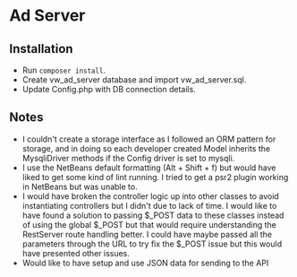 # Ad Server

## Installation

* Run `composer install`.
* Create vw_ad_server database and import vw_ad_server.sql.
* Update Config.php with DB connection details.

## Notes

* I couldn't create a storage interface as I followed an ORM pattern for storage, and in doing so each developer created Model inherits the MysqliDriver methods if the Config driver is set to mysqli.
* I use the NetBeans default formatting (Alt + Shift + f) but would have liked to get some kind of lint running. I tried to get a psr2 plugin working in NetBeans but was unable to.
* I would have broken the controller logic up into other classes to avoid instantiating controllers but I didn't due to lack of time. I would like to have found a solution to passing $_POST data to these classes instead of using the global $_POST but that would require understanding the RestServer route handling better. I could have maybe passed all the parameters through the URL to try fix the $_POST issue but this would have presented other issues.
* Would like to have setup and use JSON data for sending to the API
